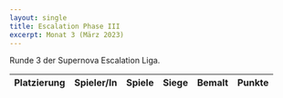 ```yaml
---
layout: single
title: Escalation Phase III
excerpt: Monat 3 (März 2023)
---
```


Runde 3 der Supernova Escalation Liga.

| Platzierung | Spieler/In | Spiele | Siege | Bemalt | Punkte |
|-------------|------------|--------|-------|--------|--------|